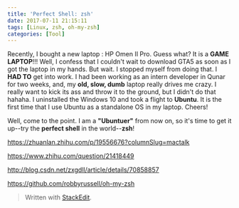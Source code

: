 ```yaml
---
title: 'Perfect Shell: zsh'
date: 2017-07-11 21:15:11
tags: [Linux, zsh, oh-my-zsh]
categories: [Tool]
---
```


Recently, I bought a new laptop : HP Omen II Pro. Guess what? It is a **GAME LAPTOP**!!! Well, I confess that I couldn't wait to download GTA5 as soon as I got the laptop in my hands. But wait. I stopped myself from doing that. I **HAD TO** get into work. I had been working as an intern developer in Qunar for two weeks, and, my **old, slow, dumb** laptop really drives me crazy. I really want to kick its ass and throw it to the ground, but I didn't do that hahaha. I uninstalled the Windows 10 and took a flight to **Ubuntu**. It is the first time that I use Ubuntu as a standalone OS in my laptop. Cheers! 

Well, come to the point. I am a **"Ubuntuer"** from now on, so it's time to get it up--try the **perfect shell** in the world--**zsh**!

https://zhuanlan.zhihu.com/p/19556676?columnSlug=mactalk

https://www.zhihu.com/question/21418449

http://blog.csdn.net/zxgdll/article/details/70858857

https://github.com/robbyrussell/oh-my-zsh


> Written with [StackEdit](https://stackedit.io/).

